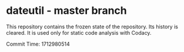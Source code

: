 # dateutil - master branch

This repository contains the frozen state of the repository.
Its history is cleared. It is used only for static code
analysis with Codacy.

Commit Time: 1712980514